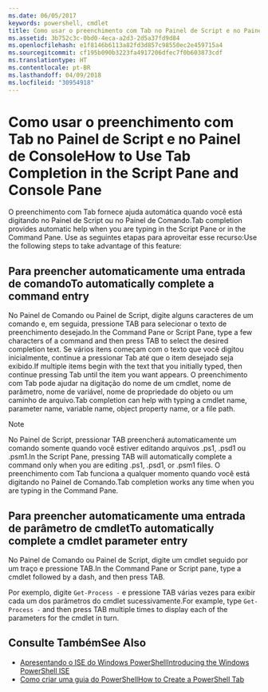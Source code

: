 ```yaml
---
ms.date: 06/05/2017
keywords: powershell, cmdlet
title: Como usar o preenchimento com Tab no Painel de Script e no Painel de Console
ms.assetid: 3b752c3c-0bd0-4eca-a2d3-2d5a37fd9d84
ms.openlocfilehash: e1f8146b6113a82fd3d857c98550ec2e459715a4
ms.sourcegitcommit: cf195b090b3223fa4917206dfec7f0b603873cdf
ms.translationtype: HT
ms.contentlocale: pt-BR
ms.lasthandoff: 04/09/2018
ms.locfileid: "30954918"
---
```

# <a name="how-to-use-tab-completion-in-the-script-pane-and-console-pane"></a><span data-ttu-id="e14ba-103">Como usar o preenchimento com Tab no Painel de Script e no Painel de Console</span><span class="sxs-lookup"><span data-stu-id="e14ba-103">How to Use Tab Completion in the Script Pane and Console Pane</span></span>

<span data-ttu-id="e14ba-104">O preenchimento com Tab fornece ajuda automática quando você está digitando no Painel de Script ou no Painel de Comando.</span><span class="sxs-lookup"><span data-stu-id="e14ba-104">Tab completion provides automatic help when you are typing in the Script Pane or in the Command Pane.</span></span> <span data-ttu-id="e14ba-105">Use as seguintes etapas para aproveitar esse recurso:</span><span class="sxs-lookup"><span data-stu-id="e14ba-105">Use the following steps to take advantage of this feature:</span></span>

## <a name="to-automatically-complete-a-command-entry"></a><span data-ttu-id="e14ba-106">Para preencher automaticamente uma entrada de comando</span><span class="sxs-lookup"><span data-stu-id="e14ba-106">To automatically complete a command entry</span></span>

<span data-ttu-id="e14ba-107">No Painel de Comando ou Painel de Script, digite alguns caracteres de um comando e, em seguida, pressione TAB para selecionar o texto de preenchimento desejado.</span><span class="sxs-lookup"><span data-stu-id="e14ba-107">In the Command Pane or Script Pane, type a few characters of a command and then press TAB to select the desired completion text.</span></span> <span data-ttu-id="e14ba-108">Se vários itens começam com o texto que você digitou inicialmente, continue a pressionar Tab até que o item desejado seja exibido.</span><span class="sxs-lookup"><span data-stu-id="e14ba-108">If multiple items begin with the text that you initially typed, then continue pressing Tab until the item you want appears.</span></span> <span data-ttu-id="e14ba-109">O preenchimento com Tab pode ajudar na digitação do nome de um cmdlet, nome de parâmetro, nome de variável, nome de propriedade do objeto ou um caminho de arquivo.</span><span class="sxs-lookup"><span data-stu-id="e14ba-109">Tab completion can help with typing a cmdlet name, parameter name, variable name, object property name, or a file path.</span></span>

> [!NOTE]
> <span data-ttu-id="e14ba-110">No Painel de Script, pressionar TAB preencherá automaticamente um comando somente quando você estiver editando arquivos .ps1, .psd1 ou .psm1.</span><span class="sxs-lookup"><span data-stu-id="e14ba-110">In the Script Pane, pressing TAB will automatically complete a command only when you are editing .ps1, .psd1, or .psm1 files.</span></span> <span data-ttu-id="e14ba-111">O preenchimento com Tab funciona a qualquer momento quando você está digitando no Painel de Comando.</span><span class="sxs-lookup"><span data-stu-id="e14ba-111">Tab completion works any time when you are typing in the Command Pane.</span></span>

## <a name="to-automatically-complete-a-cmdlet-parameter-entry"></a><span data-ttu-id="e14ba-112">Para preencher automaticamente uma entrada de parâmetro de cmdlet</span><span class="sxs-lookup"><span data-stu-id="e14ba-112">To automatically complete a cmdlet parameter entry</span></span>

<span data-ttu-id="e14ba-113">No Painel de Comando ou Painel de Script, digite um cmdlet seguido por um traço e pressione TAB.</span><span class="sxs-lookup"><span data-stu-id="e14ba-113">In the Command Pane or Script pane, type a cmdlet followed by a dash, and then press TAB.</span></span>

<span data-ttu-id="e14ba-114">Por exemplo, digite `Get-Process -` e pressione TAB várias vezes para exibir cada um dos parâmetros do cmdlet sucessivamente.</span><span class="sxs-lookup"><span data-stu-id="e14ba-114">For example, type `Get-Process -` and then press TAB multiple times to display each of the parameters for the cmdlet in turn.</span></span>

## <a name="see-also"></a><span data-ttu-id="e14ba-115">Consulte Também</span><span class="sxs-lookup"><span data-stu-id="e14ba-115">See Also</span></span>

- [<span data-ttu-id="e14ba-116">Apresentando o ISE do Windows PowerShell</span><span class="sxs-lookup"><span data-stu-id="e14ba-116">Introducing the Windows PowerShell ISE</span></span>](Introducing-the-Windows-PowerShell-ISE.md)
- [<span data-ttu-id="e14ba-117">Como criar uma guia do PowerShell</span><span class="sxs-lookup"><span data-stu-id="e14ba-117">How to Create a PowerShell Tab</span></span>](How-to-Create-a-PowerShell-Tab-in-Windows-PowerShell-ISE.md)